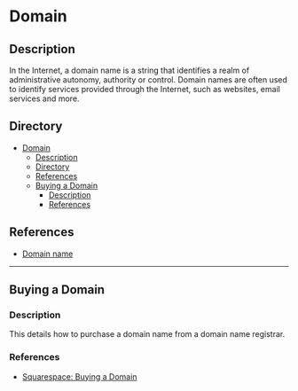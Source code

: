 # Domain

## Description

In the Internet, a domain name is a string that identifies a realm of administrative autonomy, authority or control. Domain names are often used to identify services provided through the Internet, such as websites, email services and more.

## Directory

- [Domain](#domain)
  - [Description](#description)
  - [Directory](#directory)
  - [References](#references)
  - [Buying a Domain](#buying-a-domain)
    - [Description](#description-1)
    - [References](#references-1)

## References

- [Domain name](https://en.wikipedia.org/wiki/Domain_name)

---

## Buying a Domain

### Description

This details how to purchase a domain name from a domain name registrar.

### References

- [Squarespace: Buying a Domain](squarespace.md#buying-a-domain)
